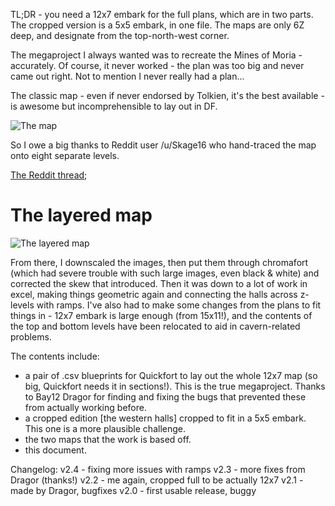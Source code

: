 TL;DR - you need a 12x7 embark for the full plans, which are in two parts.  The cropped version is a 5x5 embark, in one file.  The maps are only 6Z deep, and designate from the top-north-west corner.


The megaproject I always wanted was to recreate the Mines of Moria - accurately.  Of course, it never worked - the plan was too big and never came out right.  Not to mention I never really had a plan...

The classic map - even if never endorsed by Tolkien, it's the best available - is awesome but incomprehensible to lay out in DF.  

![The map](http://i.imgur.com/lSvvi.jpg "The map of Moria")

So I owe a big thanks to Reddit user /u/Skage16 who hand-traced the map onto eight separate levels.  

[The Reddit thread](http://www.reddit.com/r/dwarffortress/comments/1gb89f/ok_i_have_completed_the_mines_of_moria_trace/);

  #   The layered map

![The layered map](http://i.imgur.com/keg1gLJh.png "Layer Map of Moria")



From there, I downscaled the images, then put them through chromafort (which had severe trouble with such large images, even black & white) and corrected the skew that introduced.  Then it was down to a lot of work in excel, making things geometric again and connecting the halls across z-levels with ramps.  I've also had to make some changes from the plans to fit things in - 12x7 embark is large enough (from 15x11!), and the contents of the top and bottom levels have been relocated to aid in cavern-related problems.  

The contents include: 
 * a pair of .csv blueprints for Quickfort to lay out the whole 12x7 map (so big, Quickfort needs it in sections!).  This is the true megaproject.  Thanks to Bay12 Dragor for finding and fixing the bugs that prevented these from actually working before. 
 * a cropped edition [the western halls] cropped to fit in a 5x5 embark.  This one is a more plausible challenge.  
 * the two maps that the work is based off.
 * this document.

Changelog:
v2.4 - fixing more issues with ramps
v2.3 - more fixes from Dragor (thanks!)
v2.2 - me again, cropped full to be actually 12x7
v2.1 - made by Dragor, bugfixes
v2.0 - first usable release, buggy
